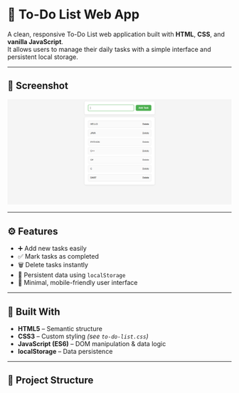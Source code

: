 # 📝 To-Do List Web App

A clean, responsive To-Do List web application built with **HTML**, **CSS**, and **vanilla JavaScript**.  
It allows users to manage their daily tasks with a simple interface and persistent local storage.

---

## 📸 Screenshot

![App Screenshot](image/screenshot.png)

---

## ⚙️ Features

- ➕ Add new tasks easily  
- ✅ Mark tasks as completed  
- 🗑️ Delete tasks instantly  
- 💾 Persistent data using `localStorage`  
- 🧼 Minimal, mobile-friendly user interface  

---

## 🔧 Built With

- **HTML5** – Semantic structure  
- **CSS3** – Custom styling *(see `to-do-list.css`)*  
- **JavaScript (ES6)** – DOM manipulation & data logic  
- **localStorage** – Data persistence  

---

## 📁 Project Structure

